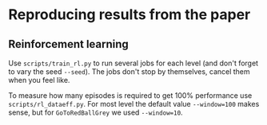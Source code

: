 # Reproducing results from the paper

## Reinforcement learning

Use `scripts/train_rl.py` to run several jobs for each level (and don't forget to vary the seed `--seed`).
The jobs don't stop by themselves, cancel them when you feel like.

To measure how many episodes is required to get 100% performance use `scripts/rl_dataeff.py`. For most level
the default value `--window=100` makes sense, but for `GoToRedBallGrey` we used `--window=10`.
